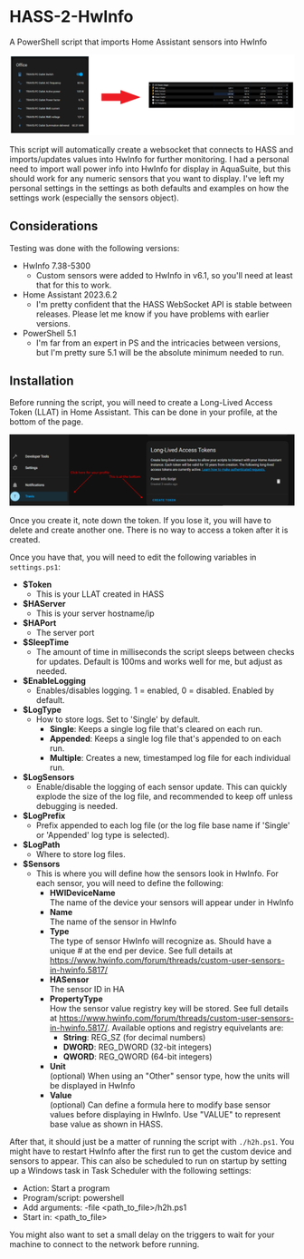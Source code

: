 # HASS-2-HwInfo
A PowerShell script that imports Home Assistant sensors into HwInfo

![HASS-2-HwInfo](introimg.png)

This script will automatically create a websocket that connects to HASS and imports/updates values into HwInfo for further monitoring. I had a personal need to import wall power info into HwInfo for display in AquaSuite, but this should work for any numeric sensors that you want to display. I've left my personal settings in the settings as both defaults and examples on how the settings work (especially the sensors object).

## Considerations
Testing was done with the following versions:

* HwInfo 7.38-5300
    * Custom sensors were added to HwInfo in v6.1, so you'll need at least that for this to work.
* Home Assistant 2023.6.2
    * I'm pretty confident that the HASS WebSocket API is stable between releases. Please let me know if you have problems with earlier versions.
* PowerShell 5.1
    * I'm far from an expert in PS and the intricacies between versions, but I'm pretty sure 5.1 will be the absolute minimum needed to run.



## Installation
Before running the script, you will need to create a Long-Lived Access Token (LLAT) in Home Assistant. This can be done in your profile, at the bottom of the page.

![How to find LLAT](ha_llat.png)

Once you create it, note down the token. If you lose it, you will have to delete and create another one. There is no way to access a token after it is created.

Once you have that, you will need to edit the following variables in ```settings.ps1```:
* **$Token**
    * This is your LLAT created in HASS
* **$HAServer**
    * This is your server hostname/ip
* **$HAPort**
    * The server port
* **$SleepTime**
    * The amount of time in milliseconds the script sleeps between checks for updates. Default is 100ms and works well for me, but adjust as needed.
* **$EnableLogging**
    * Enables/disables logging. 1 = enabled, 0 = disabled. Enabled by default.
* **$LogType**
    * How to store logs. Set to 'Single' by default.
        * **Single**: Keeps a single log file that's cleared on each run.
        * **Appended**: Keeps a single log file that's appended to on each run.
        * **Multiple**: Creates a new, timestamped log file for each individual run.
* **$LogSensors**
    * Enable/disable the logging of each sensor update. This can quickly explode the size of the log file, and recommended to keep off unless debugging is needed.
* **$LogPrefix**
    * Prefix appended to each log file (or the log file base name if 'Single' or 'Appended' log type is selected).
* **$LogPath**
    * Where to store log files.
* **$Sensors**
    * This is where you will define how the sensors look in HwInfo. For each sensor, you will need to define the following:
        * **HWIDeviceName**   
             The name of the device your sensors will appear under in HwInfo
        * **Name**           
            The name of the sensor in HwInfo
        * **Type**           
            The type of sensor HwInfo will recognize as. Should have a unique # at the end per device. See full details at https://www.hwinfo.com/forum/threads/custom-user-sensors-in-hwinfo.5817/
        * **HASensor**       
            The sensor ID in HA
        * **PropertyType**  
            How the sensor value registry key will be stored. See full details at https://www.hwinfo.com/forum/threads/custom-user-sensors-in-hwinfo.5817/. Available options and registry equivelants are:
            * **String**: REG_SZ (for decimal numbers)
            * **DWORD**: REG_DWORD (32-bit integers)
            * **QWORD**: REG_QWORD (64-bit integers)
        * **Unit**           
            (optional) When using an "Other" sensor type, how the units will be displayed in HwInfo
        * **Value**          
            (optional) Can define a formula here to modify base sensor values before displaying in HwInfo. Use "VALUE" to represent base value as shown in HASS.

After that, it should just be a matter of running the script with ```./h2h.ps1```. You might have to restart HwInfo after the first run to get the custom device and sensors to appear. This can also be scheduled to run on startup by setting up a Windows task in Task Scheduler with the following settings:
* Action: Start a program
* Program/script: powershell
* Add arguments: -file <path_to_file>/h2h.ps1
* Start in: <path_to_file>

You might also want to set a small delay on the triggers to wait for your machine to connect to the network before running.